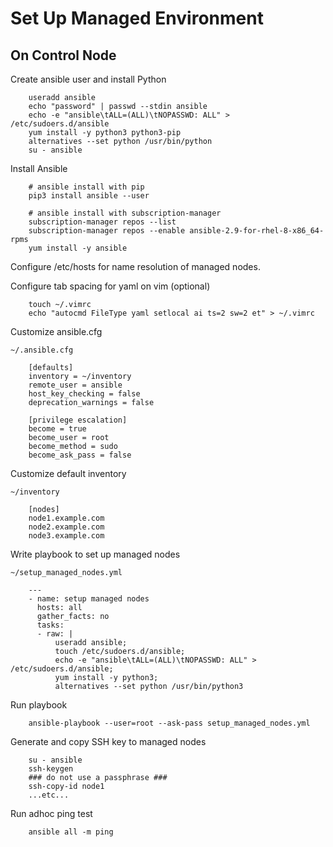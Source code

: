 # Set Up Managed Environment

## On Control Node
Create ansible user and install Python
```shell
    useradd ansible
    echo "password" | passwd --stdin ansible
    echo -e "ansible\tALL=(ALL)\tNOPASSWD: ALL" > /etc/sudoers.d/ansible
    yum install -y python3 python3-pip
    alternatives --set python /usr/bin/python
    su - ansible
```
Install Ansible
```shell
    # ansible install with pip
    pip3 install ansible --user
```
```shell
    # ansible install with subscription-manager
    subscription-manager repos --list
    subscription-manager repos --enable ansible-2.9-for-rhel-8-x86_64-rpms
    yum install -y ansible
```
Configure /etc/hosts for name resolution of managed nodes.

Configure tab spacing for yaml on vim (optional)
```shell
    touch ~/.vimrc
    echo "autocmd FileType yaml setlocal ai ts=2 sw=2 et" > ~/.vimrc
```
Customize ansible.cfg
```shell
~/.ansible.cfg

    [defaults]
    inventory = ~/inventory
    remote_user = ansible
    host_key_checking = false
    deprecation_warnings = false

    [privilege escalation]
    become = true
    become_user = root
    become_method = sudo
    become_ask_pass = false
```
Customize default inventory
```shell
~/inventory
    
    [nodes]
    node1.example.com
    node2.example.com
    node3.example.com
```
Write playbook to set up managed nodes
```shell
~/setup_managed_nodes.yml

    ---
    - name: setup managed nodes
      hosts: all
      gather_facts: no
      tasks:
      - raw: |
          useradd ansible;
          touch /etc/sudoers.d/ansible;
          echo -e "ansible\tALL=(ALL)\tNOPASSWD: ALL" > /etc/sudoers.d/ansible;
          yum install -y python3;
          alternatives --set python /usr/bin/python3
```
Run playbook
```shell
    ansible-playbook --user=root --ask-pass setup_managed_nodes.yml
```
Generate and copy SSH key to managed nodes
```shell
    su - ansible
    ssh-keygen
    ### do not use a passphrase ###
    ssh-copy-id node1
    ...etc...
```
Run adhoc ping test
```shell
    ansible all -m ping
```
